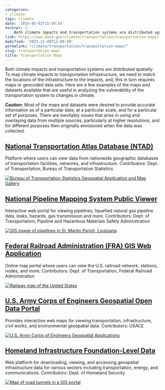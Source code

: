 ```yaml
---
categories:
- climate
tags: climate
date: '2019-05-02T15:50:54'
excerpt: |-
    Both climate impacts and transportation systems are distributed spatially. To map climate impacts to transportation infrastructure, we need to match the locations of the infrastructure to the impacts, and, this in turn requires maps or geocoded data sets…
link: https://www.data.gov/climate/transportation/transportation-maps/
modified: '2023-11-08T12:00:00'
permalink: "climate/transportation/transportation-maps/"
slug: transportation-maps
title: Transportation Maps
---
```


Both climate impacts and transportation systems are distributed spatially. To map climate impacts to transportation infrastructure, we need to match the locations of the infrastructure to the impacts, and, this in turn requires maps or geocoded data sets. Here are a few examples of the maps and datasets available that are useful in analyzing the vulnerability of the transportation system to changes in climate.

**Caution:** Most of the maps and datasets were desired to provide accurate information as of a particular date, at a particular scale, and for a particular set of purposes. There are inevitably issues that arise in using and overlaying data from multiple sources, particularly at higher resolutions, and for different purposes then originally envisioned when the data was collected.

## [National Transportation Atlas Database (NTAD)](https://www.bts.gov/ntad)

Platform where users can view data from nationwide geographic databases of transportation facilities, networks, and infrastructure. Contributors: Dept. of Transportation, Bureau of Transportation Statistics

[![Bureau of Transportation Statistics Geospatial Application and Map Gallery](https://s3-us-gov-west-1.amazonaws.com/cg-0817d6e3-93c4-4de8-8b32-da6919464e61/Map3_NTAD.png)](https://s3-us-gov-west-1.amazonaws.com/cg-0817d6e3-93c4-4de8-8b32-da6919464e61/Map3_NTAD.png)

## [National Pipeline Mapping System Public Viewer](https://pvnpms.phmsa.dot.gov/PublicViewer/)

Interactive web portal for viewing pipelines, liquefied natural gas pipeline data, leaks, hazards, gas transmission and more. Contributors: Dept. of Transportation, Pipeline and Hazardous Materials Safety Administration

[![GIS image of pipelines in St. Martin Parish, Louisiana](https://s3-us-gov-west-1.amazonaws.com/cg-0817d6e3-93c4-4de8-8b32-da6919464e61/Map2_NPMS_Viewer.png)](https://s3-us-gov-west-1.amazonaws.com/cg-0817d6e3-93c4-4de8-8b32-da6919464e61/Map2_NPMS_Viewer.png)

## [Federal Railroad Administration (FRA) GIS Web Application](https://fragis.fra.dot.gov/GISFRASafety/)

Online map portal where users can view the U.S. railroad network, stations, nodes, and more. Contributors: Dept. of Transportation, Federal Railroad Administration

[![Railway map of the United States](https://s3-us-gov-west-1.amazonaws.com/cg-0817d6e3-93c4-4de8-8b32-da6919464e61/Map4_Railroad_Maps.png)](https://s3-us-gov-west-1.amazonaws.com/cg-0817d6e3-93c4-4de8-8b32-da6919464e61/Map4_Railroad_Maps.png)

## [U.S. Army Corps of Engineers Geospatial Open Data Portal](https://geospatial-usace.opendata.arcgis.com/)

Provides interactive web maps for viewing transportation, infrastructure, civil works, and environmental geospatial data. Contributors: USACE

[![U.S. Army Corps of Engineers Geospatial Applications](https://s3-us-gov-west-1.amazonaws.com/cg-0817d6e3-93c4-4de8-8b32-da6919464e61/Map1_USACE_Apps.png)](https://s3-us-gov-west-1.amazonaws.com/cg-0817d6e3-93c4-4de8-8b32-da6919464e61/Map1_USACE_Apps.png)

## [Homeland Infrastructure Foundation-Level Data](https://hifld-geoplatform.opendata.arcgis.com/)

Web platform for downloading, viewing, and accessing geospatial infrastructure data for various sectors including transportation, energy, and communications. Contributors: Dept. of Homeland Security

[![Map of road tunnels in a GIS portal](https://s3-us-gov-west-1.amazonaws.com/cg-0817d6e3-93c4-4de8-8b32-da6919464e61/Map5_HIFLD.png)](https://s3-us-gov-west-1.amazonaws.com/cg-0817d6e3-93c4-4de8-8b32-da6919464e61/Map5_HIFLD.png)